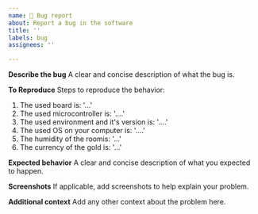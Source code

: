 ```yaml
---
name: 🐛 Bug report
about: Report a bug in the software
title: ''
labels: bug
assignees: ''

---
```


**Describe the bug**
A clear and concise description of what the bug is.

**To Reproduce**
Steps to reproduce the behavior:
1. The used board is: '...'
2. The used microcontroller is: '....'
3. The used environment and it's version is: '....'
4. The used OS on your computer is: '....'
5. The humidity of the roomis: '...'
6. The currency of the gold is: '...'

**Expected behavior**
A clear and concise description of what you expected to happen.

**Screenshots**
If applicable, add screenshots to help explain your problem.

**Additional context**
Add any other context about the problem here.
